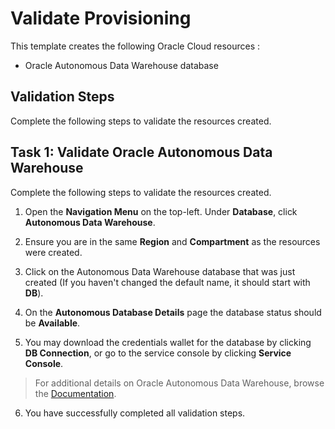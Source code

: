 # Validate Provisioning

This template creates the following Oracle Cloud resources :

* Oracle Autonomous Data Warehouse database

## Validation Steps

Complete the following steps to validate the resources created.

## Task 1: Validate Oracle Autonomous Data Warehouse

Complete the following steps to validate the resources created.

1. Open the **Navigation Menu** on the top-left. Under **Database**, click **Autonomous Data Warehouse**.

2. Ensure you are in the same **Region** and **Compartment** as the resources were created.

3. Click on the Autonomous Data Warehouse database that was just created (If you haven't changed the default name, it should start with **DB**).

4. On the **Autonomous Database Details** page the database status should be **Available**.

5. You may download the credentials wallet for the database by clicking **DB Connection**, or go to the service console by clicking **Service Console**.

> For additional details on Oracle Autonomous Data Warehouse, browse the [Documentation](https://docs.oracle.com/en/cloud/paas/autonomous-data-warehouse-cloud/).

6. You have successfully completed all validation steps.
